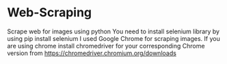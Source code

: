 # Web-Scraping
Scrape web for images using python
You need to install selenium library by using pip install selenium
I used Google Chrome for scraping images. If you are using chrome install chromedriver for your corresponding Chrome version from https://chromedriver.chromium.org/downloads 
